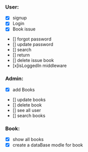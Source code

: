 ### User:

- [x] signup
- [x] Login
- [x] Book issue
- [] forgot password
- [] update password
- [] search
- [] return
- [] delete issue book
- [x]isLoggedIn middleware

### Admin:

- [x] add Books
- [] update books
- [] delete book
- [] see all user
- [] search books

### Book:

- [x] show all books
- [x] create a dataBase modle for book
